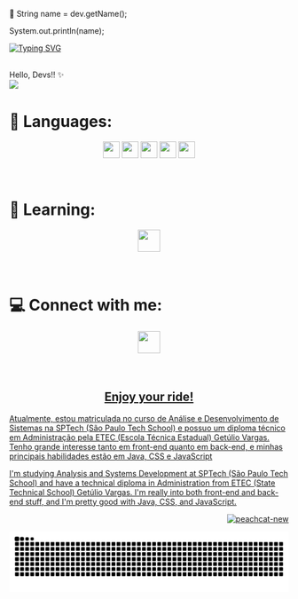 💌 String name = dev.getName();

  System.out.println(name);

  
[![Typing SVG](https://readme-typing-svg.demolab.com?font=Fira+Code&weight=700&size=27&duration=5010&pause=1000&color=F756A8&vCenter=true&random=false&width=435&lines=Mariana+Nascimento+%3C+%2F+3)](https://git.io/typing-svg)
</div>
 </b> <br> Hello, Devs!! ✨

<div align="left">
<img src="https://user-images.githubusercontent.com/125324142/229961407-51cf88b7-80ac-4af0-a160-fe3bde4d70a8.png" width="200px" />
</div>


 
 # 💬 Languages:
<div align="center">
<img src="https://cdn.jsdelivr.net/gh/devicons/devicon/icons/mysql/mysql-original.svg" width="30" height="30"/>  <img src="https://cdn.jsdelivr.net/gh/devicons/devicon/icons/html5/html5-original.svg" width="30" height="30"/>  <img src="https://cdn.jsdelivr.net/gh/devicons/devicon/icons/css3/css3-original.svg" width="30" height="30"/>
 <img src="https://cdn.jsdelivr.net/gh/devicons/devicon/icons/javascript/javascript-original.svg"  width="30" height="30" />
 <img src="https://cdn.jsdelivr.net/gh/devicons/devicon/icons/java/java-original.svg"  width="30" height="30" />
          
 </div>
 
<br>
<br>

# 🌱 Learning:
<div align="center">
 <img src="https://cdn.jsdelivr.net/gh/devicons/devicon@latest/icons/spring/spring-original-wordmark.svg" width="40" height="40"/>
        
</div>
<br>
<br>

# 💻 Connect with me:
<div align="center">
<a link rel="stylesheet" href="https://www.linkedin.com/in/mariana-nascimento-de-oliveira/">
            <img src="https://cdn.jsdelivr.net/gh/devicons/devicon@latest/icons/linkedin/linkedin-original.svg" width="40" height="40" />
          
</div>
<br>
<br>


 
<div align="center">
<h2>Enjoy your ride!</h2>
<div align="left">
 <p>
Atualmente, estou matriculada no curso de Análise e Desenvolvimento de Sistemas na SPTech (São Paulo Tech School) e possuo um diploma técnico em Administração pela ETEC (Escola Técnica Estadual) Getúlio Vargas. Tenho grande interesse tanto em front-end quanto em back-end, e minhas principais habilidades estão em Java, CSS e JavaScript
 </p>
  <div class="icons8-great-britain">I'm studying Analysis and Systems Development at SPTech (São Paulo Tech School) and have a technical diploma in Administration from ETEC (State Technical School) Getúlio Vargas. I'm really into both front-end and back-end stuff, and I'm pretty good with Java, CSS, and JavaScript.</div>
  </div>
  
  <div align="right" width="40">
  
 ![peachcat-new](https://user-images.githubusercontent.com/125324142/229968613-df38a191-d3a4-4267-b2b5-fac6b6633305.gif)
</div>
</div>

<picture>
  <source media="(prefers-color-scheme: dark)" srcset="https://raw.githubusercontent.com/MarianaNdO/MarianaNdO/output/github-contribution-grid-snake-dark.svg">
  <source media="(prefers-color-scheme: light)" srcset="https://raw.githubusercontent.com/MarianaNdO/MarianaNdO/output/github-contribution-grid-snake.svg">
  <img alt="github contribution grid snake animation" src="https://raw.githubusercontent.com/MarianaNdO/MarianaNdo/output/github-contribution-grid-snake.svg">
</picture>
<br><br>

  <!--
**MarianaNdO/MarianaNdO** is a ✨ _special_ ✨ repository because its `README.md` (this file) appears on your GitHub profile.

Here are some ideas to get you started:

- 🔭 I’m currently working on ...
-  I’m currently learning ...
- 👯 I’m looking to collaborate on ...
- 🤔 I’m looking for help with ...
- 💬 Ask me about ...
- 📫 How to reach me: ...
- 😄 Pronouns: ...
- ⚡ Fun fact: ...
-->
